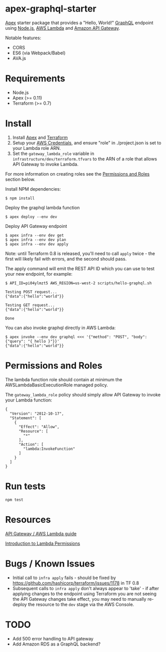 # apex-graphql-starter

[Apex](https://apex.run) starter package that provides a "Hello, World!" [GraphQL](http://graphql.org/) endpoint using [Node.js](https://nodejs.org/), [AWS Lambda](https://aws.amazon.com/lambda/) and [Amazon API Gateway](https://aws.amazon.com/api-gateway/).

Notable features:

* CORS
* ES6 (via Webpack/Babel)
* AVA.js

# Requirements

* Node.js
* Apex (>= 0.11)
* Terraform (>= 0.7)

# Install

1. Install [Apex](https://apex.run) and [Terraform](https://www.terraform.io/)
1. Setup your [AWS Credentials](http://apex.run/#aws-credentials), and ensure "role" in ./project.json is set to your Lambda role ARN.
1. Set the `gateway_lambda_role` variable in `infrastructure/dev/terraform.tfvars` to the ARN of a role that allows API Gateway to invoke Lambda.

For more information on creating roles see the [Permissions and Roles](#permissions-and-roles) section below.

Install NPM dependencies:

```
$ npm install
```

Deploy the graphql lambda function

```
$ apex deploy --env dev
```

Deploy API Gateway endpoint

```
$ apex infra --env dev get
$ apex infra --env dev plan
$ apex infra --env dev apply
```

Note: until Terraform 0.8 is released, you'll need to call `apply` twice - the first will likely fail with errors, and the second should pass.

The apply command will emit the REST API ID which you can use to test your new endpoint, for example:


```
$ API_ID=pi04ylmzt5 AWS_REGION=us-west-2 scripts/hello-graphql.sh

Testing POST request...
{"data":{"hello":"world"}}

Testing GET request...
{"data":{"hello":"world"}}

Done
```

You can also invoke graphql directly in AWS Lambda:

```
$ apex invoke --env dev graphql <<< '{"method": "POST", "body": {"query": "{ hello }"}}'
{"data":{"hello":"world"}}
```

# Permissions and Roles

The lambda function role should contain at minimum the AWSLambdaBasicExecutionRole managed policy.

The `gateway_lambda_role` policy should simply allow API Gateway to invoke your Lambda function:

```
{
  "Version": "2012-10-17",
  "Statement": [
    {
      "Effect": "Allow",
      "Resource": [
        "*"
      ],
      "Action": [
        "lambda:InvokeFunction"
      ]
    }
  ]
}
```

# Run tests

`npm test`


# Resources

[API Gateway / AWS Lambda guide](http://docs.aws.amazon.com/apigateway/latest/developerguide/getting-started.html)

[Introduction to Lambda Permissions](http://docs.aws.amazon.com/lambda/latest/dg/intro-permission-model.html)

# Bugs / Known Issues

* Initial call to `infra apply` fails - should be fixed by https://github.com/hashicorp/terraform/issues/1178 in TF 0.8
* Subsequent calls to `infra apply` don't always appear to 'take' - if after applying changes to the endpoint using 
Terraform you are not seeing the API Gateway changes take effect, you may need to manually re-deploy the resource to the 
`dev` stage via the AWS Console.

# TODO

* Add 500 error handling to API gateway
* Add Amazon RDS as a GraphQL backend?
